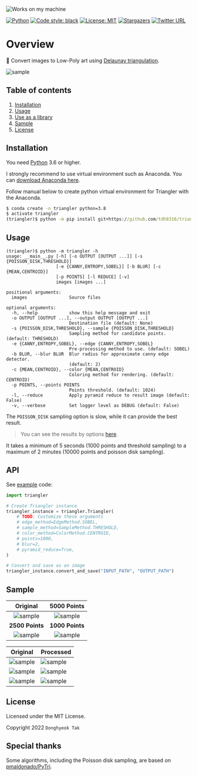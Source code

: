 ![Works on my machine](https://img.shields.io/badge/works-on%20my%20machine-green)

[![Python](https://img.shields.io/badge/Python-%20>=3.6-blue.svg)](https://www.python.org/downloads/)
[![Code style: black](https://img.shields.io/badge/code%20style-black-000000.svg)](https://github.com/psf/black)
[![License: MIT](https://img.shields.io/badge/License-MIT-green.svg)](https://opensource.org/licenses/MIT)
[![Stargazers](https://img.shields.io/github/stars/tdh8316/triangler.svg)](https://github.com/tdh8316/triangler/stargazers)
[![Twitter URL](https://img.shields.io/twitter/url?style=social&url=https%3A%2F%2Fgithub.com%2Ftdh8316%2Ftriangler)](https://twitter.com/intent/tweet?text=Convert%20images%20to%20Low-Poly%20art:&url=https%3A%2F%2Fgithub.com%2Ftdh8316%2Ftriangler)

# Overview
:triangular_ruler: Convert images to Low-Poly art using [Delaunay triangulation](https://en.wikipedia.org/wiki/Delaunay_triangulation).

![sample](./docs/m_tri3.jpg)

## Table of contents
1. [Installation](#installation)
2. [Usage](#usage)
3. [Use as a library](#api)
4. [Sample](#sample)
5. [License](#license)

## Installation
You need [Python](https://www.python.org/) 3.6 or higher.

I strongly recommend to use virtual environment such as Anaconda.
You can [download Anaconda here](https://www.anaconda.com/distribution/#download-section).

Follow manual below to create python virtual environment for Triangler with the Anaconda.
```cmd
$ conda create -n triangler python=3.8
$ activate triangler
(triangler)$ python -m pip install git+https://github.com/tdh8316/triangler/
```

## Usage
```
(triangler)$ python -m triangler -h
usage: __main__.py [-h] [-o OUTPUT [OUTPUT ...]] [-s {POISSON_DISK,THRESHOLD}]
                   [-e {CANNY,ENTROPY,SOBEL}] [-b BLUR] [-c {MEAN,CENTROID}]
                   [-p POINTS] [-l REDUCE] [-v]
                   images [images ...]

positional arguments:
  images                Source files

optional arguments:
  -h, --help            show this help message and exit
  -o OUTPUT [OUTPUT ...], --output OUTPUT [OUTPUT ...]
                        Destination file (default: None)
  -s {POISSON_DISK,THRESHOLD}, --sample {POISSON_DISK,THRESHOLD}
                        Sampling method for candidate points. (default: THRESHOLD)
  -e {CANNY,ENTROPY,SOBEL}, --edge {CANNY,ENTROPY,SOBEL}
                        Pre-processing method to use. (default: SOBEL)
  -b BLUR, --blur BLUR  Blur radius for approximate canny edge detector.
                        (default: 2)
  -c {MEAN,CENTROID}, --color {MEAN,CENTROID}
                        Coloring method for rendering. (default: CENTROID)
  -p POINTS, --points POINTS
                        Points threshold. (default: 1024)
  -l, --reduce          Apply pyramid reduce to result image (default: False)
  -v, --verbose         Set logger level as DEBUG (default: False)
```

The `POISSON_DISK` sampling option is slow, while it can provide the best result.
>You can see the results by options [here](./PREVIEW.md).

It takes a minimum of 5 seconds (1000 points and threshold sampling) to a maximum of 2 minutes (10000 points and poisson disk sampling).

## API
See [example](https://github.com/tdh8316/triangler/blob/master/examples/example.py) code:
```python
import triangler

# Create Triangler instance
triangler_instance = triangler.Triangler(
    # TODO: Customize these arguments
    # edge_method=EdgeMethod.SOBEL,
    # sample_method=SampleMethod.THRESHOLD,
    # color_method=ColorMethod.CENTROID,
    # points=1000,
    # blur=2,
    # pyramid_reduce=True,
)

# Convert and save as an image
triangler_instance.convert_and_save("INPUT_PATH", "OUTPUT_PATH")
```

## Sample
|           Original           |         5000 Points          |
|:----------------------------:|:----------------------------:|
|   ![sample](./docs/m.jpg)    | ![sample](./docs/m_tri.jpg)  |
|       **2500 Points**        |       **1000 Points**        |
| ![sample](./docs/m_tri2.jpg) | ![sample](./docs/m_tri3.jpg) |

| Original                     | Processed                        |
|------------------------------|----------------------------------|
| ![sample](./docs/birds.jpg)  | ![sample](./docs/birds_tri.jpg)  |
| ![sample](./docs/yeji2.jpg)  | ![sample](./docs/yeji2_tri.jpg)  |
| ![sample](./docs/parrot.jpg) | ![sample](./docs/parrot_tri.jpg) |

## License
Licensed under the MIT License.

Copyright 2022 `Donghyeok Tak`

## Special thanks
Some algorithms, including the Poisson disk sampling, are based on [pmaldonado/PyTri](https://github.com/pmaldonado/PyTri).

